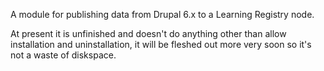 A module for publishing data from Drupal 6.x to a Learning Registry node.

At present it is unfinished and doesn't do anything other than allow
installation and uninstallation, it will be fleshed out more very soon
so it's not a waste of diskspace.
